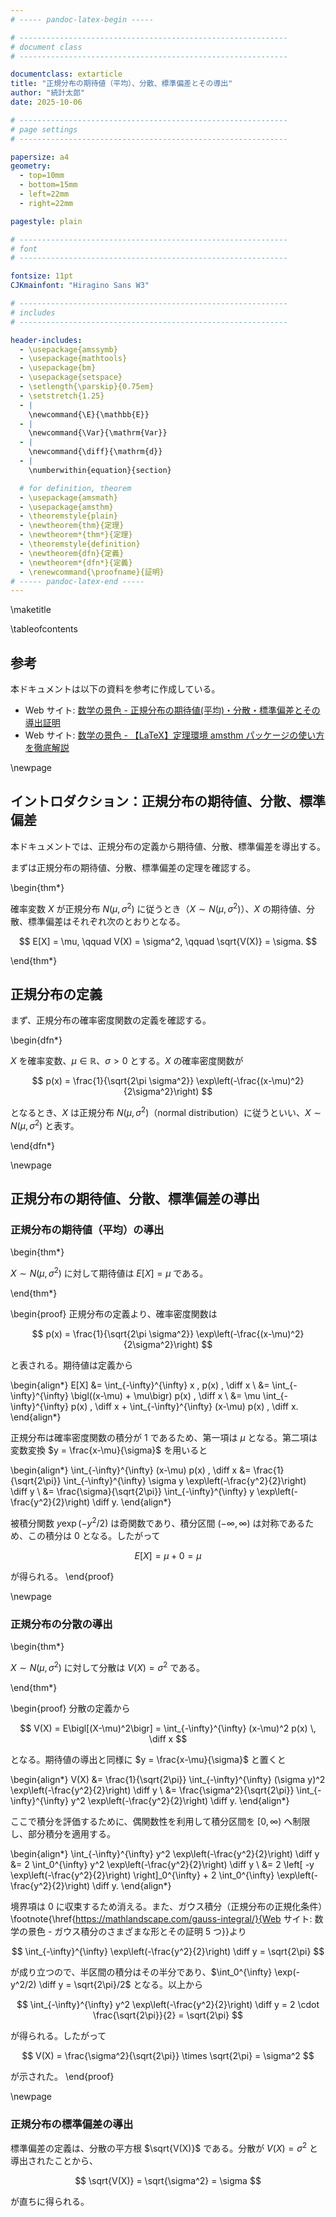 ```yaml
---
# ----- pandoc-latex-begin -----

# ------------------------------------------------------------
# document class
# ------------------------------------------------------------

documentclass: extarticle
title: "正規分布の期待値（平均）、分散、標準偏差とその導出"
author: "統計太郎"
date: 2025-10-06

# ------------------------------------------------------------
# page settings
# ------------------------------------------------------------

papersize: a4
geometry:
  - top=10mm
  - bottom=15mm
  - left=22mm
  - right=22mm

pagestyle: plain

# ------------------------------------------------------------
# font
# ------------------------------------------------------------

fontsize: 11pt
CJKmainfont: "Hiragino Sans W3"

# ------------------------------------------------------------
# includes
# ------------------------------------------------------------

header-includes:
  - \usepackage{amssymb}
  - \usepackage{mathtools}
  - \usepackage{bm}
  - \usepackage{setspace}
  - \setlength{\parskip}{0.75em}
  - \setstretch{1.25}
  - |
    \newcommand{\E}{\mathbb{E}}
  - |
    \newcommand{\Var}{\mathrm{Var}}
  - |
    \newcommand{\diff}{\mathrm{d}}
  - |
    \numberwithin{equation}{section}

  # for definition, theorem
  - \usepackage{amsmath}
  - \usepackage{amsthm}
  - \theoremstyle{plain}
  - \newtheorem{thm}{定理}
  - \newtheorem*{thm*}{定理}
  - \theoremstyle{definition}
  - \newtheorem{dfn}{定義}
  - \newtheorem*{dfn*}{定義}
  - \renewcommand{\proofname}{証明}
# ----- pandoc-latex-end -----
---
```


\maketitle

\tableofcontents

## 参考

本ドキュメントは以下の資料を参考に作成している。

- Web サイト: [数学の景色 - 正規分布の期待値(平均)・分散・標準偏差とその導出証明](https://mathlandscape.com/normal-distrib-ev/)
- Web サイト: [数学の景色 - 【LaTeX】定理環境 amsthm パッケージの使い方を徹底解説](https://mathlandscape.com/latex-amsthm/)

\newpage

## イントロダクション：正規分布の期待値、分散、標準偏差

本ドキュメントでは、正規分布の定義から期待値、分散、標準偏差を導出する。

まずは正規分布の期待値、分散、標準偏差の定理を確認する。

\begin{thm*}

確率変数 $X$ が正規分布 $N(\mu, \sigma^2)$ に従うとき（$X \sim N(\mu, \sigma^2)$）、$X$ の期待値、分散、標準偏差はそれぞれ次のとおりとなる。

$$
E[X] = \mu, \qquad V(X) = \sigma^2, \qquad \sqrt{V(X)} = \sigma.
$$

\end{thm*}

## 正規分布の定義

まず、正規分布の確率密度関数の定義を確認する。

\begin{dfn*}

$X$ を確率変数、$\mu \in \mathbb{R}$、$\sigma > 0$ とする。$X$ の確率密度関数が

$$
p(x) = \frac{1}{\sqrt{2\pi \sigma^2}} \exp\left(-\frac{(x-\mu)^2}{2\sigma^2}\right)
$$

となるとき、$X$ は正規分布 $N(\mu, \sigma^2)$（normal distribution）に従うといい、$X \sim N(\mu, \sigma^2)$ と表す。

\end{dfn*}

\newpage

## 正規分布の期待値、分散、標準偏差の導出

### 正規分布の期待値（平均）の導出

\begin{thm*}

$X \sim N(\mu, \sigma^2)$ に対して期待値は $E[X] = \mu$ である。

\end{thm*}

\begin{proof}
正規分布の定義より、確率密度関数は

$$
p(x) = \frac{1}{\sqrt{2\pi \sigma^2}} \exp\left(-\frac{(x-\mu)^2}{2\sigma^2}\right)
$$

と表される。期待値は定義から

\begin{align*}
E[X]
&= \int_{-\infty}^{\infty} x \, p(x) \, \diff x \\
&= \int_{-\infty}^{\infty} \bigl((x-\mu) + \mu\bigr) p(x) \, \diff x \\
&= \mu \int_{-\infty}^{\infty} p(x) \, \diff x + \int_{-\infty}^{\infty} (x-\mu) p(x) \, \diff x.
\end{align*}

正規分布は確率密度関数の積分が 1 であるため、第一項は $\mu$ となる。第二項は変数変換 $y = \frac{x-\mu}{\sigma}$ を用いると

\begin{align*}
\int_{-\infty}^{\infty} (x-\mu) p(x) \, \diff x
&= \frac{1}{\sqrt{2\pi}} \int_{-\infty}^{\infty} \sigma y \exp\left(-\frac{y^2}{2}\right) \diff y \\
&= \frac{\sigma}{\sqrt{2\pi}} \int_{-\infty}^{\infty} y \exp\left(-\frac{y^2}{2}\right) \diff y.
\end{align*}

被積分関数 $y \exp(-y^2/2)$ は奇関数であり、積分区間 $(-\infty, \infty)$ は対称であるため、この積分は 0 となる。したがって

$$
E[X] = \mu + 0 = \mu
$$

が得られる。
\end{proof}

\newpage

### 正規分布の分散の導出

\begin{thm*}

$X \sim N(\mu, \sigma^2)$ に対して分散は $V(X) = \sigma^2$ である。

\end{thm*}

\begin{proof}
分散の定義から

$$
V(X) = E\bigl[(X-\mu)^2\bigr] = \int_{-\infty}^{\infty} (x-\mu)^2 p(x) \, \diff x
$$

となる。期待値の導出と同様に $y = \frac{x-\mu}{\sigma}$ と置くと

\begin{align*}
V(X)
&= \frac{1}{\sqrt{2\pi}} \int_{-\infty}^{\infty} (\sigma y)^2 \exp\left(-\frac{y^2}{2}\right) \diff y \\
&= \frac{\sigma^2}{\sqrt{2\pi}} \int_{-\infty}^{\infty} y^2 \exp\left(-\frac{y^2}{2}\right) \diff y.
\end{align*}

ここで積分を評価するために、偶関数性を利用して積分区間を $[0, \infty)$ へ制限し、部分積分を適用する。

\begin{align*}
\int_{-\infty}^{\infty} y^2 \exp\left(-\frac{y^2}{2}\right) \diff y
&= 2 \int_0^{\infty} y^2 \exp\left(-\frac{y^2}{2}\right) \diff y \\
&= 2 \left[ -y \exp\left(-\frac{y^2}{2}\right) \right]_0^{\infty} + 2 \int_0^{\infty} \exp\left(-\frac{y^2}{2}\right) \diff y.
\end{align*}

境界項は 0 に収束するため消える。また、ガウス積分（正規分布の正規化条件）\footnote{\href{https://mathlandscape.com/gauss-integral/}{Web サイト: 数学の景色 - ガウス積分のさまざまな形とその証明 5 つ}}より

$$
\int_{-\infty}^{\infty} \exp\left(-\frac{y^2}{2}\right) \diff y = \sqrt{2\pi}
$$

が成り立つので、半区間の積分はその半分であり、$\int_0^{\infty} \exp(-y^2/2) \diff y = \sqrt{2\pi}/2$ となる。以上から

$$
\int_{-\infty}^{\infty} y^2 \exp\left(-\frac{y^2}{2}\right) \diff y = 2 \cdot \frac{\sqrt{2\pi}}{2} = \sqrt{2\pi}
$$

が得られる。したがって

$$
V(X) = \frac{\sigma^2}{\sqrt{2\pi}} \times \sqrt{2\pi} = \sigma^2
$$

が示された。
\end{proof}

\newpage

### 正規分布の標準偏差の導出

標準偏差の定義は、分散の平方根 $\sqrt{V(X)}$ である。分散が $V(X) = \sigma^2$ と導出されたことから、

$$
\sqrt{V(X)} = \sqrt{\sigma^2} = \sigma
$$

が直ちに得られる。
